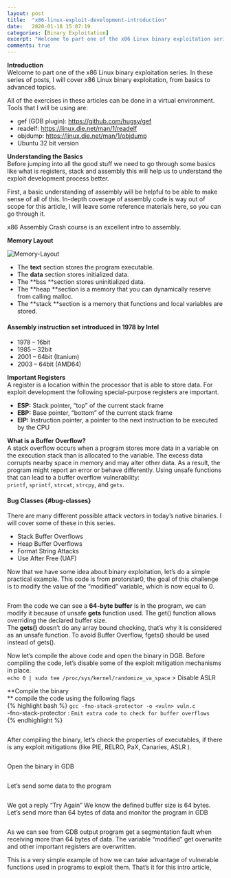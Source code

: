 ```yaml
---
layout: post
title:  "x86-linux-exploit-development-introduction"
date:   2020-01-18 15:07:19
categories: [Binary Exploitation]
excerpt: "Welcome to part one of the x86 Linux binary exploitation series. In these series of posts, I will cover x86 Linux binary exploitation, from basics to advanced topics."
comments: true
---
```



**Introduction**  
Welcome to part one of the x86 Linux binary exploitation series. In these series of posts, I will cover x86 Linux binary exploitation, from basics to advanced topics.

All of the exercises in these articles can be done in a virtual environment. Tools that I will be using are: 

  * gef (GDB plugin): <https://github.com/hugsy/gef> 
  * readelf: <https://linux.die.net/man/1/readelf> 
  * objdump: <https://linux.die.net/man/1/objdump> 
  * Ubuntu 32 bit version

**Understanding the Basics**  
Before jumping into all the good stuff we need to go through some basics like what is registers, stack and assembly this will help us to understand the exploit development process better.

First, a basic understanding of assembly will be helpful to be able to make sense of all of this. In-depth coverage of assembly code is way out of scope for this article, I will leave some reference materials here, so you can go through it.

x86 Assembly Crash course is an excellent intro to assembly.
  
**Memory Layout**

![Memory-Layout](/blogs/img/6-0.jpg)


  * The&nbsp;**text**&nbsp;section stores the program executable. 
  * The&nbsp;**data**&nbsp;section stores initialized data.
  * The&nbsp;**bss&nbsp;**section stores uninitialized data.
  * The&nbsp;**heap&nbsp;**section is a memory that you can dynamically reserve from calling&nbsp;malloc. 
  * The&nbsp;**stack&nbsp;**section is a memory that functions and local variables are stored. 

#### Assembly instruction set introduced in 1978 by Intel 

  * 1978 &#8211; 16bit 
  * 1985 &#8211; 32bit 
  * 2001 &#8211; 64bit (Itanium) 
  * 2003 &#8211; 64bit (AMD64)

**Important Registers**  
A register is a location within the processor that is able to store data. For exploit development the following special-purpose registers are important.

  * **ESP:** Stack pointer, “top” of the current stack frame 
  * **EBP:** Base pointer, “bottom” of the current stack frame
  * **EIP:** Instruction pointer, a pointer to the next instruction to be executed by the CPU

**What is a Buffer Overflow?**  
A stack overflow occurs when a program stores more data in a variable on the execution stack than is allocated to the variable. The excess data corrupts nearby space in memory and may alter other data. As a result, the program might report an error or behave differently. Using unsafe functions that can lead to a buffer overflow vulnerability:&nbsp; `printf`,&nbsp;`sprintf`,&nbsp;`strcat`,&nbsp;`strcpy`, and&nbsp;`gets`. 

#### Bug Classes {#bug-classes}

There are many different possible attack vectors in today’s native binaries. I will cover some of these in this series.

  * Stack Buffer Overflows
  * Heap Buffer Overflows
  * Format String Attacks
  * Use After Free (UAF)

Now that we have some idea about binary exploitation, let’s do a simple practical example. This code is from protorstar0, the goal of this challenge is to modify the value of the &#8220;modified&#8221; variable, which is now equal to 0.<figure class="wp-block-image size-large">

<img src="https://blog.ptrace.net/wp-content/uploads/2019/12/image.png" alt="" class="wp-image-102" srcset="https://blog.ptrace.net/wp-content/uploads/2019/12/image.png 803w, https://blog.ptrace.net/wp-content/uploads/2019/12/image-300x125.png 300w, https://blog.ptrace.net/wp-content/uploads/2019/12/image-768x319.png 768w, https://blog.ptrace.net/wp-content/uploads/2019/12/image-624x260.png 624w" sizes="(max-width: 803px) 100vw, 803px" /> </figure> 

From the code we can see a **64-byte buffer**&nbsp;is in the program, we can modify it because of unsafe **gets**&nbsp;function used. The get() function allows overriding the declared buffer size.  
The **gets()** doesn’t do any array bound checking, that&#8217;s why it is considered as an unsafe function. To avoid Buffer Overflow, fgets() should be used instead of gets().

Now let&#8217;s compile the above code and open the binary in DGB. Before compiling the code, let&#8217;s disable some of the exploit mitigation mechanisms in place.  
`echo 0 | sudo tee /proc/sys/kernel/randomize_va_space` > Disable ASLR

**Compile the binary  
** compile the code using the following flags  
{% highlight bash %}
`gcc -fno-stack-protector -o <vuln> vuln.c`  
-fno-stack-protector :  `Emit extra code to check for buffer overflows`  
{% endhighlight %}

<img src="https://blog.ptrace.net/wp-content/uploads/2019/12/10.png" alt="" class="wp-image-204" srcset="https://blog.ptrace.net/wp-content/uploads/2019/12/10.png 871w, https://blog.ptrace.net/wp-content/uploads/2019/12/10-300x55.png 300w, https://blog.ptrace.net/wp-content/uploads/2019/12/10-768x140.png 768w, https://blog.ptrace.net/wp-content/uploads/2019/12/10-624x114.png 624w" sizes="(max-width: 871px) 100vw, 871px" /> </figure> 

After compiling the binary, let&#8217;s check the properties of executables, if there is any exploit mitigations (like PIE, RELRO, PaX, Canaries, ASLR ).  

<img src="https://blog.ptrace.net/wp-content/uploads/2019/12/9.png" alt="" class="wp-image-202" srcset="https://blog.ptrace.net/wp-content/uploads/2019/12/9.png 709w, https://blog.ptrace.net/wp-content/uploads/2019/12/9-300x62.png 300w, https://blog.ptrace.net/wp-content/uploads/2019/12/9-624x129.png 624w" sizes="(max-width: 709px) 100vw, 709px" /> </figure> 

Open the binary in GDB<figure class="wp-block-image size-large">

<img src="https://blog.ptrace.net/wp-content/uploads/2019/12/6.png" alt="" class="wp-image-160" srcset="https://blog.ptrace.net/wp-content/uploads/2019/12/6.png 742w, https://blog.ptrace.net/wp-content/uploads/2019/12/6-300x53.png 300w, https://blog.ptrace.net/wp-content/uploads/2019/12/6-624x111.png 624w" sizes="(max-width: 742px) 100vw, 742px" /> </figure> 

Let&#8217;s send some data to the program<figure class="wp-block-image size-large">

<img src="https://blog.ptrace.net/wp-content/uploads/2019/12/5.png" alt="" class="wp-image-141" srcset="https://blog.ptrace.net/wp-content/uploads/2019/12/5.png 838w, https://blog.ptrace.net/wp-content/uploads/2019/12/5-300x44.png 300w, https://blog.ptrace.net/wp-content/uploads/2019/12/5-768x113.png 768w, https://blog.ptrace.net/wp-content/uploads/2019/12/5-624x92.png 624w" sizes="(max-width: 838px) 100vw, 838px" /> </figure> 

We got a reply &#8220;Try Again&#8221; We know the defined buffer size is 64 bytes. Let&#8217;s send more than 64 bytes of data and monitor the program in GDB<figure class="wp-block-image size-large">

<img src="https://blog.ptrace.net/wp-content/uploads/2019/12/3.jpg" alt="" class="wp-image-117" srcset="https://blog.ptrace.net/wp-content/uploads/2019/12/3.jpg 882w, https://blog.ptrace.net/wp-content/uploads/2019/12/3-300x226.jpg 300w, https://blog.ptrace.net/wp-content/uploads/2019/12/3-768x577.jpg 768w, https://blog.ptrace.net/wp-content/uploads/2019/12/3-624x469.jpg 624w" sizes="(max-width: 882px) 100vw, 882px" /> </figure> 

As we can see from GDB output program get a segmentation fault when receiving more than 64 bytes of data. The variable &#8220;modified&#8221; get overwrite and other important registers are overwritten. 

  
This is a very simple example of how we can take advantage of vulnerable functions used in programs to exploit them. That&#8217;s it for this intro article,

<pre class="wp-block-code"><code></code></pre>
